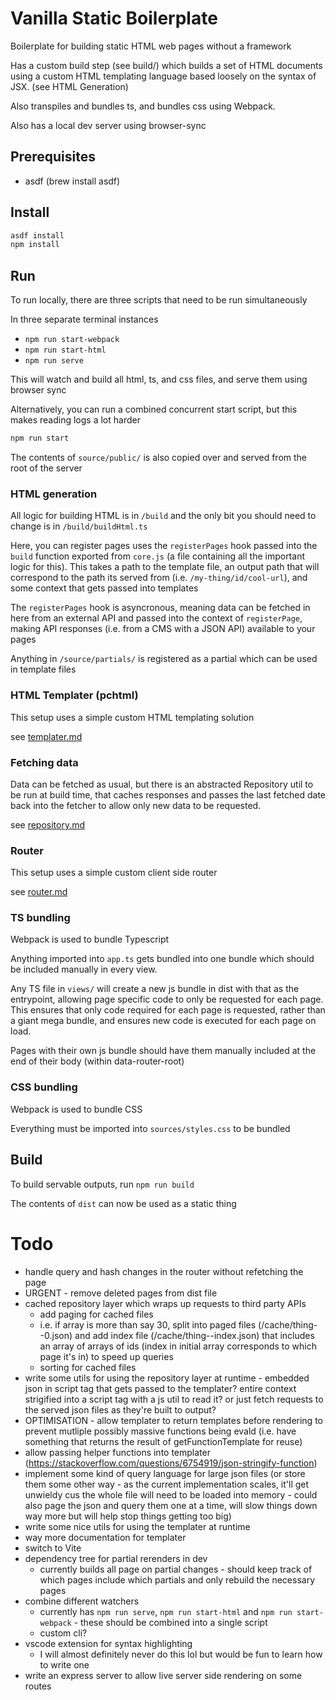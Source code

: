 # Vanilla Static Boilerplate

Boilerplate for building static HTML web pages without a framework

Has a custom build step (see build/) which builds a set of HTML documents using a custom HTML templating language based loosely on the syntax of JSX. (see HTML Generation)

Also transpiles and bundles ts, and bundles css using Webpack.

Also has a local dev server using browser-sync

## Prerequisites

- asdf (brew install asdf)

## Install

```sh
asdf install
npm install
```

## Run

To run locally, there are three scripts that need to be run simultaneously

In three separate terminal instances

- `npm run start-webpack`
- `npm run start-html`
- `npm run serve`

This will watch and build all html, ts, and css files, and serve them using browser sync

Alternatively, you can run a combined concurrent start script, but this makes reading logs a lot harder

```sh
npm run start
```

The contents of `source/public/` is also copied over and served from the root of the server

### HTML generation

All logic for building HTML is in `/build` and the only bit you should need to change is in `/build/buildHtml.ts`

Here, you can register pages uses the `registerPages` hook passed into the `build` function exported from `core.js` (a file containing all the important logic for this). This takes a path to the template file, an output path that will correspond to the path its served from (i.e. `/my-thing/id/cool-url`), and some context that gets passed into templates

The `registerPages` hook is asyncronous, meaning data can be fetched in here from an external API and passed into the context of `registerPage`, making API responses (i.e. from a CMS with a JSON API) available to your pages

Anything in `/source/partials/` is registered as a partial which can be used in template files

### HTML Templater (pchtml)

This setup uses a simple custom HTML templating solution

see [templater.md](./docs/templater.md)

### Fetching data

Data can be fetched as usual, but there is an abstracted Repository util to be run at build time, that caches responses and passes the last fetched date back into the fetcher to allow only new data to be requested.

see [repository.md](./docs/repository.md)

### Router

This setup uses a simple custom client side router

see [router.md]('./docs/router.md)

### TS bundling

Webpack is used to bundle Typescript

Anything imported into `app.ts` gets bundled into one bundle which should be included manually in every view.

Any TS file in `views/` will create a new js bundle in dist with that as the entrypoint, allowing page specific code to only be requested for each page. This ensures that only code required for each page is requested, rather than a giant mega bundle, and ensures new code is executed for each page on load.

Pages with their own js bundle should have them manually included at the end of their body (within data-router-root)

### CSS bundling

Webpack is used to bundle CSS

Everything must be imported into `sources/styles.css` to be bundled

## Build

To build servable outputs, run `npm run build`

The contents of `dist` can now be used as a static thing

# Todo

- handle query and hash changes in the router without refetching the page
- URGENT - remove deleted pages from dist file
- cached repository layer which wraps up requests to third party APIs
  - add paging for cached files
  - i.e. if array is more than say 30, split into paged files (/cache/thing--0.json) and add index file (/cache/thing--index.json) that includes an array of arrays of ids (index in initial array corresponds to which page it's in) to speed up queries
  - sorting for cached files
- write some utils for using the repository layer at runtime - embedded json in script tag that gets passed to the templater? entire context strigified into a script tag with a js util to read it? or just fetch requests to the served json files as they're built to output?
- OPTIMISATION - allow templater to return templates before rendering to prevent mutliple possibly massive functions being evald (i.e. have something that returns the result of getFunctionTemplate for reuse)
- allow passing helper functions into templater (https://stackoverflow.com/questions/6754919/json-stringify-function)
- implement some kind of query language for large json files (or store them some other way - as the current implementation scales, it'll get unwieldy cus the whole file will need to be loaded into memory - could also page the json and query them one at a time, will slow things down way more but will help stop things getting too big)
- write some nice utils for using the templater at runtime
- way more documentation for templater
- switch to Vite
- dependency tree for partial rerenders in dev
  - currently builds all page on partial changes - should keep track of which pages include which partials and only rebuild the necessary pages
- combine different watchers
  - currently has `npm run serve`, `npm run start-html` and `npm run start-webpack` - these should be combined into a single script
  - custom cli?
- vscode extension for syntax highlighting
  - I will almost definitely never do this lol but would be fun to learn how to write one
- write an express server to allow live server side rendering on some routes

